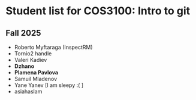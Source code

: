# Student list for COS3100: Intro to git

## Fall 2025

- Roberto Myftaraga (InspectRM)
- Tornio2 handle
- Valeri Kadiev
- **Dzhano**
- **Plamena Pavlova**
- Samuil Mladenov
- Yane Yanev [I am sleepy :( ]
- asiahaslam
